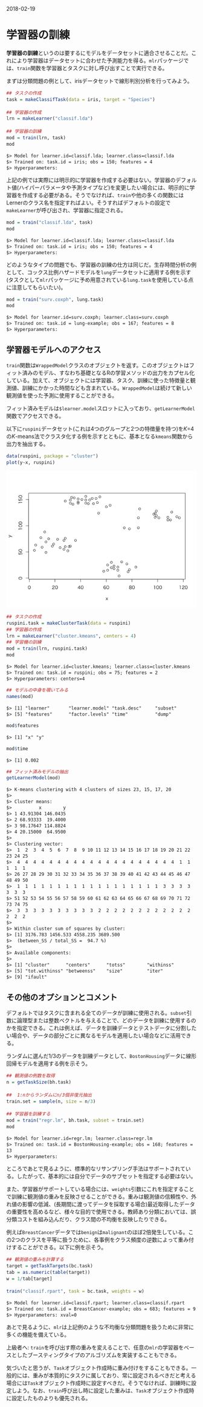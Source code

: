2018-02-19

学習器の訓練
============

**学習器の訓練**というのは要するにモデルをデータセットに適合させることだ。これにより学習器はデータセットに合わせた予測能力を得る。`mlr`パッケージでは、`train`関数を学習器とタスクに対し呼び出すことで実行できる。

まずは分類問題の例として、irisデータセットで線形判別分析を行ってみよう。

``` r
## タスクの作成
task = makeClassifTask(data = iris, target = "Species")

## 学習器の作成
lrn = makeLearner("classif.lda")

## 学習器の訓練
mod = train(lrn, task)
mod
```

    $> Model for learner.id=classif.lda; learner.class=classif.lda
    $> Trained on: task.id = iris; obs = 150; features = 4
    $> Hyperparameters:

上記の例では実際には明示的に学習器を作成する必要はない。学習器のデフォルト値(ハイパーパラメータや予測タイプなど)を変更したい場合には、明示的に学習器を作成する必要がある。そうでなければ、`train`や他の多くの関数にはLernerのクラス名を指定すればよい。そうすればデフォルトの設定で`makeLearner`が呼び出され、学習器に指定される。

``` r
mod = train("classif.lda", task)
mod
```

    $> Model for learner.id=classif.lda; learner.class=classif.lda
    $> Trained on: task.id = iris; obs = 150; features = 4
    $> Hyperparameters:

どのようなタイプの問題でも、学習器の訓練の仕方は同じだ。生存時間分析の例として、コックス比例ハザードモデルを`lung`データセットに適用する例を示す(タスクとして`mlr`パッケージに予め用意されている`lung.task`を使用している点に注意してもらいたい)。

``` r
mod = train("surv.coxph", lung.task)
mod
```

    $> Model for learner.id=surv.coxph; learner.class=surv.coxph
    $> Trained on: task.id = lung-example; obs = 167; features = 8
    $> Hyperparameters:

学習器モデルへのアクセス
------------------------

`train`関数は`WrappedModel`クラスのオブジェクトを返す。このオブジェクトはフィット済みのモデル、すなわち基礎となるRの学習メソッドの出力をカプセル化している。加えて、オブジェクトには学習器、タスク、訓練に使った特徴量と観測値、訓練にかかった時間なども含まれている。`WrappedModel`は続けて新しい観測値を使った予測に使用することができる。

フィット済みモデルは`$learner.model`スロットに入っており、`getLearnerModel`関数でアクセスできる。

以下に`ruspini`データセット(これは4つのグループと2つの特徴量を持つ)を*K*=4の*K*-means法でクラスタ化する例を示すとともに、基本となる`kmeans`関数から出力を抽出する。

``` r
data(ruspini, package = "cluster")
plot(y~x, ruspini)
```

![](04_Train_files/figure-markdown_github/unnamed-chunk-4-1.png)

``` r
## タスクの作成
ruspini.task = makeClusterTask(data = ruspini)
## 学習器の作成
lrn = makeLearner("cluster.kmeans", centers = 4)
## 学習機の訓練
mod = train(lrn, ruspini.task)
mod
```

    $> Model for learner.id=cluster.kmeans; learner.class=cluster.kmeans
    $> Trained on: task.id = ruspini; obs = 75; features = 2
    $> Hyperparameters: centers=4

``` r
## モデルの中身を覗いてみる
names(mod)
```

    $> [1] "learner"       "learner.model" "task.desc"     "subset"       
    $> [5] "features"      "factor.levels" "time"          "dump"

``` r
mod$features
```

    $> [1] "x" "y"

``` r
mod$time
```

    $> [1] 0.002

``` r
## フィット済みモデルの抽出
getLearnerModel(mod)
```

    $> K-means clustering with 4 clusters of sizes 23, 15, 17, 20
    $> 
    $> Cluster means:
    $>          x        y
    $> 1 43.91304 146.0435
    $> 2 68.93333  19.4000
    $> 3 98.17647 114.8824
    $> 4 20.15000  64.9500
    $> 
    $> Clustering vector:
    $>  1  2  3  4  5  6  7  8  9 10 11 12 13 14 15 16 17 18 19 20 21 22 23 24 25 
    $>  4  4  4  4  4  4  4  4  4  4  4  4  4  4  4  4  4  4  4  4  1  1  1  1  1 
    $> 26 27 28 29 30 31 32 33 34 35 36 37 38 39 40 41 42 43 44 45 46 47 48 49 50 
    $>  1  1  1  1  1  1  1  1  1  1  1  1  1  1  1  1  1  1  3  3  3  3  3  3  3 
    $> 51 52 53 54 55 56 57 58 59 60 61 62 63 64 65 66 67 68 69 70 71 72 73 74 75 
    $>  3  3  3  3  3  3  3  3  3  3  2  2  2  2  2  2  2  2  2  2  2  2  2  2  2 
    $> 
    $> Within cluster sum of squares by cluster:
    $> [1] 3176.783 1456.533 4558.235 3689.500
    $>  (between_SS / total_SS =  94.7 %)
    $> 
    $> Available components:
    $> 
    $> [1] "cluster"      "centers"      "totss"        "withinss"    
    $> [5] "tot.withinss" "betweenss"    "size"         "iter"        
    $> [9] "ifault"

その他のオプションとコメント
----------------------------

デフォルトではタスクに含まれる全てのデータが訓練に使用される。`subset`引数に論理型または整数ベクトルを与えることで、どのデータを訓練に使用するのかを指定できる。これは例えば、データを訓練データとテストデータに分割したい場合や、データの部分ごとに異なるモデルを適用したい場合などに活用できる。

ランダムに選んだ1/3のデータを訓練データとして、`BostonHousing`データに線形回帰モデルを適用する例を示そう。

``` r
## 観測値の例数を取得
n = getTaskSize(bh.task) 

##  1:nからランダムにn/3個非復元抽出
train.set = sample(n, size = n/3)

## 学習器を訓練する
mod = train("regr.lm", bh.task, subset = train.set)
mod
```

    $> Model for learner.id=regr.lm; learner.class=regr.lm
    $> Trained on: task.id = BostonHousing-example; obs = 168; features = 13
    $> Hyperparameters:

ところであとで見るように、標準的なリサンプリング手法はサポートされている。したがって、基本的には自分でデータのサブセットを指定する必要はない。

また、学習器がサポートしている場合には、`weights`引数にこれを指定することで訓練に観測値の重みを反映させることができる。重みは観測値の信頼性や、外れ値の影響の低減、(長期間に渡ってデータを採取する場合)最近取得したデータの重要性を高めるなど、様々な目的で使用できる。教師あり分類においては、誤分類コストを組み込んだり、クラス間の不均衡を反映したりできる。

例えば`BreastCancer`データでは`benign`は`malignant`のほぼ2倍発生している。この2つのクラスを平等に扱うために、各事例をクラス頻度の逆数によって重み付けすることができる。以下に例を示そう。

``` r
## 観測値の重みを計算する
target = getTaskTargets(bc.task)
tab = as.numeric(table(target))
w = 1/tab[target]

train("classif.rpart", task = bc.task, weights = w)
```

    $> Model for learner.id=classif.rpart; learner.class=classif.rpart
    $> Trained on: task.id = BreastCancer-example; obs = 683; features = 9
    $> Hyperparameters: xval=0

あとで見るように、`mlr`は上記例のような不均衡な分類問題を扱うために非常に多くの機能を備えている。

上級者へ: `train`を呼び出す際の重みを変えることで、任意の`mlr`の学習器をベースとしたブースティングタイプのアルゴリズムを実装することもできる。

気づいたと思うが、`Task`オブジェクト作成時に重み付けをすることもできる。一般的には、重みが本質的にタスクに属しており、常に設定されるべきだと考える場合には`Task`オブジェクト作成時に設定すべきだ。そうでなければ、訓練時に設定しよう。なお、`train`呼び出し時に設定した重みは、`Task`オブジェクト作成時に設定したものよりも優先される。

